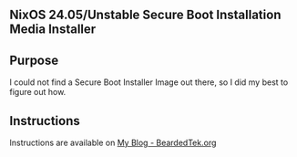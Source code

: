 ## NixOS 24.05/Unstable Secure Boot Installation Media Installer

## Purpose
I could not find a Secure Boot Installer Image out there, so I did my best to figure out how.

## Instructions
Instructions are available on [My Blog - BeardedTek.org](https://beardedtek.org/my-nixos-journey-pt-4)
